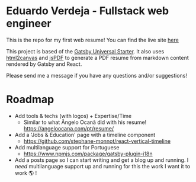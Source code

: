 # Eduardo Verdeja - Fullstack web engineer

This is the repo for my first web resume! You can find the live site [here](https://eduardo-verdeja.surge-sh)

This project is based of the [Gatsby Universal Starter](https://github.com/fabe/gatsby-universal). It also uses [html2canvas](https://html2canvas.hertzen.com/) and [jsPDF](https://github.com/MrRio/jsPDF) to generate a PDF resume from markdown content rendered by Gatsby and React.

Please send me a message if you have any questions and/or suggestions!

# Roadmap

- Add tools & techs (with logos) + Expertise/Time
    - Similar to what Ângelo Ocanã did with his resume! https://angeloocana.com/pt/resume/
- Add a 'Jobs & Education' page with a timeline component
    - https://github.com/stephane-monnot/react-vertical-timeline
- Add multilanguage support for Portuguese
    - https://www.npmjs.com/package/gatsby-plugin-i18n
- Add a posts page so I can start writing and get a blog up and running. I *need* multilanguage support up and running for this the work I want it to work 🌎 !


